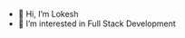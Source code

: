 - 👋 Hi, I’m Lokesh
- 👀 I’m interested in Full Stack Development

<!---
Loki1204/Loki1204 is a ✨ special ✨ repository because its `README.md` (this file) appears on your GitHub profile.
You can click the Preview link to take a look at your changes.
--->
